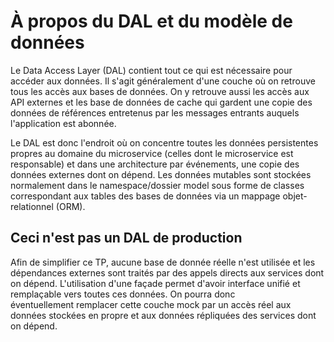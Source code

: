 ﻿# À propos du DAL et du modèle de données

Le Data Access Layer (DAL) contient tout ce qui est nécessaire pour accéder aux données. 
Il s'agit généralement d'une couche où on retrouve tous les accès aux bases de données.
On y retrouve aussi les accès aux API externes et les base de données de cache qui gardent 
une copie des données de références entretenus par les messages entrants auquels 
l'application est abonnée.

Le DAL est donc l'endroit où on concentre toutes les données persistentes propres au domaine
du microservice (celles dont le microservice est responsable) et dans une architecture par 
événements, une copie des données externes dont on dépend. Les données mutables sont stockées
normalement dans le namespace/dossier model sous forme de classes correspondant aux tables des
bases de données via un mappage objet-relationnel (ORM).

## Ceci n'est pas un DAL de production

Afin de simplifier ce TP, aucune base de donnée réelle n'est utilisée et les dépendances 
externes sont traités par des appels directs aux services dont on dépend. L'utilisation d'une 
façade permet d'avoir interface unifié et remplaçable vers toutes ces données.  On pourra donc  
éventuellement remplacer cette couche mock par un accès réel aux données stockées en propre et 
aux données répliquées des services dont on dépend.